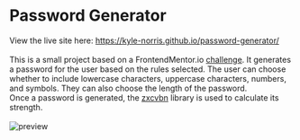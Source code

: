 # Password Generator
View the live site here: https://kyle-norris.github.io/password-generator/
\
\
This is a small project based on a FrontendMentor.io [challenge](https://www.frontendmentor.io/challenges/password-generator-app-Mr8CLycqjh). It generates a password for the user based on the rules selected.
The user can choose whether to include lowercase characters, uppercase characters, numbers, and symbols. They can also choose the length of the password.
\
Once a password is generated, the [zxcvbn](https://github.com/dropbox/zxcvbn) library is used to calculate its strength.
\
\
![preview](https://github.com/kyle-norris/password-generator/assets/69487602/1d18f300-67f7-4976-9437-8f9f2dc3a9ab)
